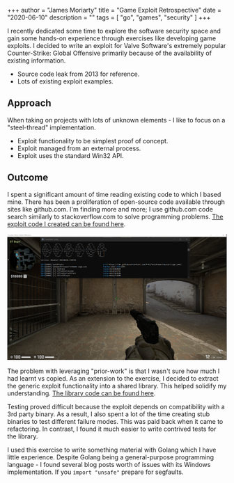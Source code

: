 +++
author = "James Moriarty"
title = "Game Exploit Retrospective"
date = "2020-06-10"
description = ""
tags = [
  "go",
  "games",
  "security"
]
+++

I recently dedicated some time to explore the software security space and gain some hands-on experience through exercises like developing game exploits. I decided to write an exploit for Valve Software's extremely popular Counter-Strike: Global Offensive primarily because of the availability of existing information.

- Source code leak from 2013 for reference.
- Lots of existing exploit examples.

## Approach

When taking on projects with lots of unknown elements - I like to focus on a "steel-thread" implementation.

- Exploit functionality to be simplest proof of concept.
- Exploit managed from an external process.
- Exploit uses the standard Win32 API.

## Outcome

I spent a significant amount of time reading existing code to which I based mine. There has been a proliferation of open-source code available through sites like github.com. I'm finding more and more; I use github.com code search similarly to stackoverflow.com to solve programming problems. [The exploit code I created can be found here](https://github.com/jamesmoriarty/gohack).

![Gohack](https://github.com/jamesmoriarty/gohack/raw/master/docs/screenshot.png)

The problem with leveraging "prior-work" is that I wasn't sure how much I had learnt vs copied. As an extension to the exercise, I decided to extract the generic exploit functionality into a shared library. This helped solidify my understanding. [The library code can be found here](https://github.com/jamesmoriarty/gomem).

Testing proved difficult because the exploit depends on compatibility with a 3rd party binary. As a result, I also spent a lot of the time creating stub binaries to test different failure modes. This was paid back when it came to refactoring. In contrast, I found it much easier to write contrived tests for the library.

I used this exercise to write something material with Golang which I have little experience. Despite Golang being a general-purpose programming language - I found several blog posts worth of issues with its Windows implementation. If you `import "unsafe"` prepare for segfaults.
